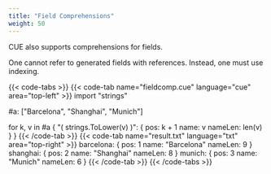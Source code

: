 ```yaml
---
title: "Field Comprehensions"
weight: 50
---
```


CUE also supports comprehensions for fields.

One cannot refer to generated fields with references.
Instead, one must use indexing.

{{< code-tabs >}}
{{< code-tab name="fieldcomp.cue" language="cue" area="top-left" >}}
import "strings"

#a: ["Barcelona", "Shanghai", "Munich"]

for k, v in #a {
	"\( strings.ToLower(v) )": {
		pos:     k + 1
		name:    v
		nameLen: len(v)
	}
}
{{< /code-tab >}}
{{< code-tab name="result.txt" language="txt" area="top-right" >}}
barcelona: {
    pos:     1
    name:    "Barcelona"
    nameLen: 9
}
shanghai: {
    pos:     2
    name:    "Shanghai"
    nameLen: 8
}
munich: {
    pos:     3
    name:    "Munich"
    nameLen: 6
}
{{< /code-tab >}}
{{< /code-tabs >}}
